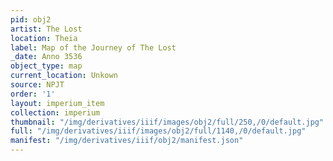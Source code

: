 ```yaml
---
pid: obj2
artist: The Lost
location: Theia
label: Map of the Journey of The Lost
_date: Anno 3536
object_type: map
current_location: Unkown
source: NPJT
order: '1'
layout: imperium_item
collection: imperium
thumbnail: "/img/derivatives/iiif/images/obj2/full/250,/0/default.jpg"
full: "/img/derivatives/iiif/images/obj2/full/1140,/0/default.jpg"
manifest: "/img/derivatives/iiif/obj2/manifest.json"
---
```

